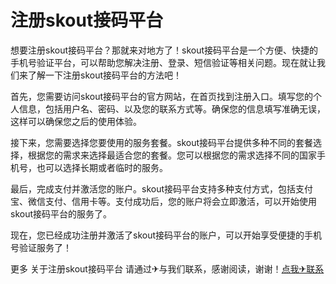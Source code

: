 # 注册skout接码平台

想要注册skout接码平台？那就来对地方了！skout接码平台是一个方便、快捷的手机号验证平台，可以帮助您解决注册、登录、短信验证等相关问题。现在就让我们来了解一下注册skout接码平台的方法吧！

首先，您需要访问skout接码平台的官方网站，在首页找到注册入口。填写您的个人信息，包括用户名、密码、以及您的联系方式等。确保您的信息填写准确无误，这样可以确保您之后的使用体验。

接下来，您需要选择您要使用的服务套餐。skout接码平台提供多种不同的套餐选择，根据您的需求来选择最适合您的套餐。您可以根据您的需求选择不同的国家手机号，也可以选择长期或者临时的服务。

最后，完成支付并激活您的账户。skout接码平台支持多种支付方式，包括支付宝、微信支付、信用卡等。支付成功后，您的账户将会立即激活，可以开始使用skout接码平台的服务了。

现在，您已经成功注册并激活了skout接码平台的账户，可以开始享受便捷的手机号验证服务了！

更多 关于注册skout接码平台 请通过✈与我们联系，感谢阅读，谢谢！[点我✈联系](https://add.k02.cc)